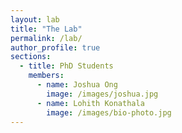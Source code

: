 ```yaml
---
layout: lab
title: "The Lab"
permalink: /lab/
author_profile: true
sections:
  - title: PhD Students
    members:
      - name: Joshua Ong
        image: /images/joshua.jpg
      - name: Lohith Konathala
        image: /images/bio-photo.jpg
---
```

